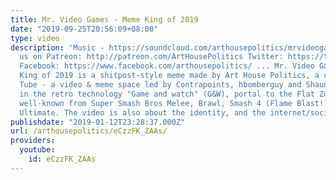 ```yaml
---
title: Mr. Video Games - Meme King of 2019
date: "2019-09-25T20:56:09+08:00"
type: video
description: 'Music - https://soundcloud.com/arthousepolitics/mrvideogames Support
  us on Patreon: http://patreon.com/ArtHousePolitics Twitter: https://twitter.com/ArtHousePtx
  Facebook: https://www.facebook.com/arthousepolitics/ ... Mr. Video Games - Meme
  King of 2019 is a shitpost-style meme made by Art House Politics, a creator on Left
  Tube - a video & meme space led by Contrapoints, hbomberguy and Shaun. Appearing
  in the retro technology "Game and watch" (G&W), portal to the Flat Zone, he''s most
  well-known from Super Smash Bros Melee, Brawl, Smash 4 (Flame Blast!) and Smash
  Ultimate. The video is also about the identity, and the internet/social media'
publishdate: "2019-01-12T23:28:37.000Z"
url: /arthousepolitics/eCzzFK_ZAAs/
providers:
  youtube:
    id: eCzzFK_ZAAs
---
```

